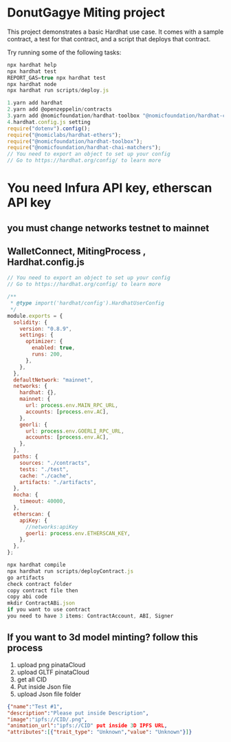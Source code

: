 # DonutGagye Miting project
This project demonstrates a basic Hardhat use case. It comes with a sample contract, a test for that contract, and a script that deploys that contract.

Try running some of the following tasks:

```javascript
npx hardhat help
npx hardhat test
REPORT_GAS=true npx hardhat test
npx hardhat node
npx hardhat run scripts/deploy.js
```

```javascript
1.yarn add hardhat
2.yarn add @openzeppelin/contracts
3.yarn add @nomicfoundation/hardhat-toolbox "@nomicfoundation/hardhat-chai-matchers@^1.0.0" "@nomiclabs/hardhat-ethers@^2.0.0" "@nomiclabs/hardhat-etherscan@^3.0.0" "@types/chai@^4.2.0" "@types/mocha@^9.1.0" "@typechain/ethers-v5@^10.1.0" "@typechain/hardhat@^6.1.2" "chai@^4.2.0" "hardhat-gas-reporter@^1.0.8" "solidity-coverage@^0.8.1"
4.hardhat.config.js setting
require("dotenv").config();
require("@nomiclabs/hardhat-ethers");
require("@nomicfoundation/hardhat-toolbox");
require("@nomicfoundation/hardhat-chai-matchers");
// You need to export an object to set up your config
// Go to https://hardhat.org/config/ to learn more
```
# You need Infura API key, etherscan API key
## you must change networks testnet to mainnet
## WalletConnect, MitingProcess , Hardhat.config.js

```javascript
// You need to export an object to set up your config
// Go to https://hardhat.org/config/ to learn more

/**
 * @type import('hardhat/config').HardhatUserConfig
 */
module.exports = {
  solidity: {
    version: "0.8.9",
    settings: {
      optimizer: {
        enabled: true,
        runs: 200,
      },
    },
  },
  defaultNetwork: "mainnet",
  networks: {
    hardhat: {},
    mainnet: {
      url: process.env.MAIN_RPC_URL,
      accounts: [process.env.AC],
    },
    georli: {
      url: process.env.GOERLI_RPC_URL,
      accounts: [process.env.AC],
    },
  },
  paths: {
    sources: "./contracts",
    tests: "./test",
    cache: "./cache",
    artifacts: "./artifacts",
  },
  mocha: {
    timeout: 40000,
  },
  etherscan: {
    apiKey: {
      //networks:apiKey
      goerli: process.env.ETHERSCAN_KEY,
    },
  },
};
```
```javascript
npx hardhat compile
npx hardhat run scripts/deployContract.js
go artifacts
check contract folder
copy contract file then
copy abi code
mkdir ContractABi.json
if you want to use contract
you need to have 3 items: ContractAccount, ABI, Signer  
```
## If you want to 3d model minting? follow this process
1. upload png pinataCloud
2. upload GLTF pinataCloud
3. get all CID
4. Put inside Json file
5. upload Json file folder
```json
{"name":"Test #1",
"description":"Please put inside Description",
"image":"ipfs://CID/.png",
"animation_url":"ipfs://CID" put inside 3D IPFS URL,
"attributes":[{"trait_type": "Unknown","value": "Unknown"}]}
```